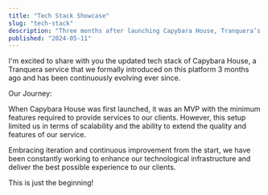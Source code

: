 ```yaml
---
title: "Tech Stack Showcase"
slug: "tech-stack"
description: "Three months after launching Capybara House, Tranquera’s innovative accommodation service, we’re excited to share our updated tech stack. From a minimal MVP, we’ve embraced continuous improvement to enhance scalability and elevate the client experience. This is just the start of our journey to deliver cutting-edge solutions for international students and landlords!"
published: "2024-05-11"
---
```


I'm excited to share with you the updated tech stack of Capybara House, a Tranquera service that we formally introduced on this platform 3 months ago and has been continuously evolving ever since.

Our Journey:

When Capybara House was first launched, it was an MVP with the minimum features required to provide services to our clients. However, this setup limited us in terms of scalability and the ability to extend the quality and features of our service.

Embracing iteration and continuous improvement from the start, we have been constantly working to enhance our technological infrastructure and deliver the best possible experience to our clients.

This is just the beginning!